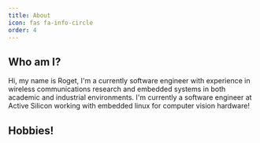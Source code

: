 ```yaml
---
title: About
icon: fas fa-info-circle
order: 4
---
```


<!-- > Add Markdown syntax content to file `_tabs/about.md`{: .filepath } and it will show up on this page. -->
<!-- {: .prompt-tip } -->

## Who am I?

Hi, my name is Roget, I'm a currently software engineer with experience in 
wireless communications research and embedded systems in both academic and 
industrial environments. I'm currently a software engineer at Active Silicon
working with embedded linux for computer vision hardware!

## Hobbies!

